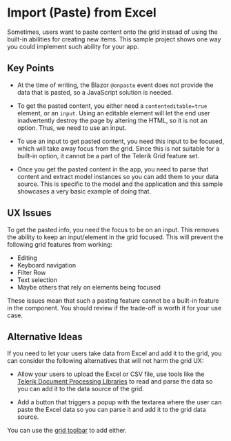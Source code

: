 # Import (Paste) from Excel

Sometimes, users want to paste content onto the grid instead of using the built-in abilities for creating new items. This sample project shows one way you could implement such ability for your app.

## Key Points

* At the time of writing, the Blazor `@onpaste` event does not provide the data that is pasted, so a JavaScript solution is needed.

* To get the pasted content, you either need a `contenteditable=true` element, or an `input`. Using an editable element will let the end user inadvertently destroy the page by altering the HTML, so it is not an option. Thus, we need to use an input.

* To use an input to get pasted content, you need this input to be focused, which will take away focus from the grid. Since this is not suitable for a built-in option, it cannot be a part of the Telerik Grid feature set.

* Once you get the pasted content in the app, you need to parse that content and extract model instances so you can add them to your data source. This is specific to the model and the application and this sample showcases a very basic example of doing that.

## UX Issues

To get the pasted info, you need the focus to be on an input. This removes the ability to keep an input/element in the grid focused. This will prevent the following grid features from working:

* Editing
* Keyboard navigation
* Filter Row
* Text selection
* Maybe others that rely on elements being focused


These issues mean that such a pasting feature cannot be a built-in feature in the component. You should review if the trade-off is worth it for your use case.

## Alternative Ideas

If you need to let your users take data from Excel and add it to the grid, you can consider the following alternatives that will not harm the grid UX:

* Allow your users to upload the Excel or CSV file, use tools like the <a href="https://docs.telerik.com/devtools/document-processing/introduction" target="_blank">Telerik Document Processing Libraries</a> to read and parse the data so you can add it to the data source of the grid.

* Add a button that triggers a popup with the textarea where the user can paste the Excel data so you can parse it and add it to the grid data source.

You can use the <a href="https://docs.telerik.com/blazor-ui/components/grid/toolbar" target="_blank">grid toolbar</a> to add either.
